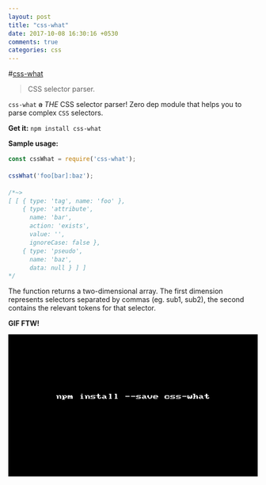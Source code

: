 ```yaml
---
layout: post
title: "css-what"
date: 2017-10-08 16:30:16 +0530
comments: true
categories: css
---
```


#[css-what]()
> CSS selector parser.

`css-what` <strike>a</strike> _THE_ CSS selector parser! Zero dep module that helps you to parse complex `CSS` selectors.

__Get it:__ `npm install css-what`

__Sample usage:__

```js
const cssWhat = require('css-what');

cssWhat('foo[bar]:baz');

/*~> 
[ [ { type: 'tag', name: 'foo' },
    { type: 'attribute',
      name: 'bar',
      action: 'exists',
      value: '',
      ignoreCase: false },
    { type: 'pseudo',
      name: 'baz',
      data: null } ] ]
*/
```

The function returns a two-dimensional array. The first dimension represents selectors separated by commas (eg. sub1, sub2), the second contains the relevant tokens for that selector.

__GIF FTW!__

![css-what.gif](/images/css-what/css-what.gif)
